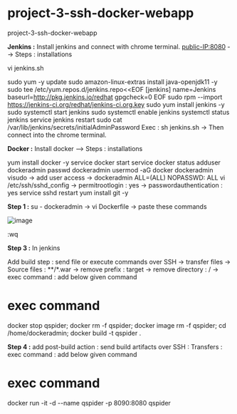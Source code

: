 # project-3-ssh-docker-webapp
project-3-ssh-docker-webapp 

**Jenkins :** Install jenkins and connect with chrome terminal. <public-IP:8080> --> Steps : installations 

vi jenkins.sh 

sudo yum -y update
sudo amazon-linux-extras install java-openjdk11 -y
sudo tee /etc/yum.repos.d/jenkins.repo<<EOF
[jenkins]
name=Jenkins
baseurl=http://pkg.jenkins.io/redhat
gpgcheck=0
EOF
sudo rpm --import https://jenkins-ci.org/redhat/jenkins-ci.org.key
sudo yum install jenkins -y
sudo systemctl start jenkins
sudo systemctl enable jenkins
systemctl status jenkins
service jenkins restart
sudo cat /var/lib/jenkins/secrets/initialAdminPassword
Exec : sh jenkins.sh → Then connect into the chrome terminal.


**Docker :** Install docker  -->   Steps : installations

yum install docker -y
service docker start
service docker status
adduser dockeradmin
passwd dockeradmin
usermod -aG docker dockeradmin
visudo → add user access → dockeradmin ALL=(ALL) NOPASSWD: ALL
vi /etc/ssh/sshd_config → permitrootlogin : yes → passwordauthentication : yes 
service sshd restart
yum install git -y


**Step 1 :** su - dockeradmin → vi Dockerfile → paste these commands

![image](https://github.com/ajit40/project-3-ssh-docker-webapp/assets/120071904/0403172c-45fa-450c-abdd-8d05a5f78f22)

:wq

**Step 3 :** In jenkins

Add build step : send file or execute commands over SSH → transfer files → Source files : **/*.war → remove prefix : target → remove directory : / → exec command : add below given command

# exec command
docker stop qspider;
docker rm -f qspider;
docker image rm -f qspider;
cd /home/dockeradmin;
docker build -t qspider .

**Step 4 :** add post-build action : send build artifacts over SSH : Transfers : exec command :  add below given command

# exec command
docker run -it -d --name qspider -p 8090:8080 qspider
